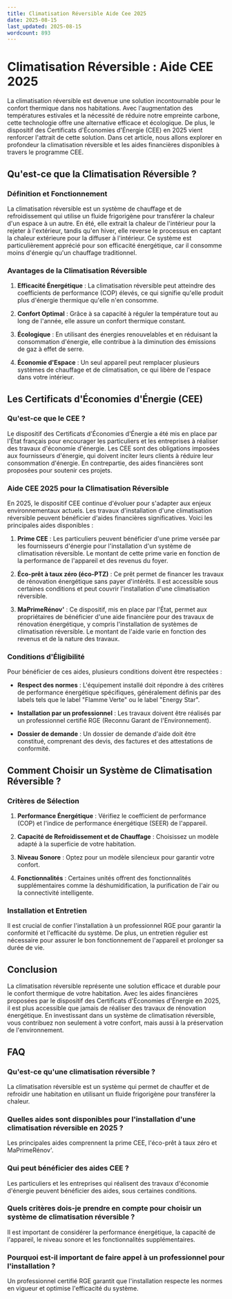 ```yaml
---
title: Climatisation Réversible Aide Cee 2025
date: 2025-08-15
last_updated: 2025-08-15
wordcount: 893
---
```


# Climatisation Réversible : Aide CEE 2025

La climatisation réversible est devenue une solution incontournable pour le confort thermique dans nos habitations. Avec l'augmentation des températures estivales et la nécessité de réduire notre empreinte carbone, cette technologie offre une alternative efficace et écologique. De plus, le dispositif des Certificats d'Économies d'Énergie (CEE) en 2025 vient renforcer l'attrait de cette solution. Dans cet article, nous allons explorer en profondeur la climatisation réversible et les aides financières disponibles à travers le programme CEE.

## Qu'est-ce que la Climatisation Réversible ?

### Définition et Fonctionnement

La climatisation réversible est un système de chauffage et de refroidissement qui utilise un fluide frigorigène pour transférer la chaleur d'un espace à un autre. En été, elle extrait la chaleur de l'intérieur pour la rejeter à l'extérieur, tandis qu'en hiver, elle reverse le processus en captant la chaleur extérieure pour la diffuser à l'intérieur. Ce système est particulièrement apprécié pour son efficacité énergétique, car il consomme moins d'énergie qu'un chauffage traditionnel.

### Avantages de la Climatisation Réversible

1. **Efficacité Énergétique** : La climatisation réversible peut atteindre des coefficients de performance (COP) élevés, ce qui signifie qu'elle produit plus d'énergie thermique qu'elle n'en consomme.
   
2. **Confort Optimal** : Grâce à sa capacité à réguler la température tout au long de l'année, elle assure un confort thermique constant.

3. **Écologique** : En utilisant des énergies renouvelables et en réduisant la consommation d'énergie, elle contribue à la diminution des émissions de gaz à effet de serre.

4. **Économie d'Espace** : Un seul appareil peut remplacer plusieurs systèmes de chauffage et de climatisation, ce qui libère de l'espace dans votre intérieur.

## Les Certificats d'Économies d'Énergie (CEE)

### Qu'est-ce que le CEE ?

Le dispositif des Certificats d'Économies d'Énergie a été mis en place par l'État français pour encourager les particuliers et les entreprises à réaliser des travaux d'économie d'énergie. Les CEE sont des obligations imposées aux fournisseurs d'énergie, qui doivent inciter leurs clients à réduire leur consommation d'énergie. En contrepartie, des aides financières sont proposées pour soutenir ces projets.

### Aide CEE 2025 pour la Climatisation Réversible

En 2025, le dispositif CEE continue d'évoluer pour s'adapter aux enjeux environnementaux actuels. Les travaux d'installation d'une climatisation réversible peuvent bénéficier d'aides financières significatives. Voici les principales aides disponibles :

1. **Prime CEE** : Les particuliers peuvent bénéficier d'une prime versée par les fournisseurs d'énergie pour l'installation d'un système de climatisation réversible. Le montant de cette prime varie en fonction de la performance de l'appareil et des revenus du foyer.

2. **Éco-prêt à taux zéro (éco-PTZ)** : Ce prêt permet de financer les travaux de rénovation énergétique sans payer d'intérêts. Il est accessible sous certaines conditions et peut couvrir l'installation d'une climatisation réversible.

3. **MaPrimeRénov'** : Ce dispositif, mis en place par l'État, permet aux propriétaires de bénéficier d'une aide financière pour des travaux de rénovation énergétique, y compris l'installation de systèmes de climatisation réversible. Le montant de l'aide varie en fonction des revenus et de la nature des travaux.

### Conditions d'Éligibilité

Pour bénéficier de ces aides, plusieurs conditions doivent être respectées :

- **Respect des normes** : L'équipement installé doit répondre à des critères de performance énergétique spécifiques, généralement définis par des labels tels que le label "Flamme Verte" ou le label "Energy Star".

- **Installation par un professionnel** : Les travaux doivent être réalisés par un professionnel certifié RGE (Reconnu Garant de l'Environnement).

- **Dossier de demande** : Un dossier de demande d'aide doit être constitué, comprenant des devis, des factures et des attestations de conformité.

## Comment Choisir un Système de Climatisation Réversible ?

### Critères de Sélection

1. **Performance Énergétique** : Vérifiez le coefficient de performance (COP) et l'indice de performance énergétique (SEER) de l'appareil.

2. **Capacité de Refroidissement et de Chauffage** : Choisissez un modèle adapté à la superficie de votre habitation.

3. **Niveau Sonore** : Optez pour un modèle silencieux pour garantir votre confort.

4. **Fonctionnalités** : Certaines unités offrent des fonctionnalités supplémentaires comme la déshumidification, la purification de l'air ou la connectivité intelligente.

### Installation et Entretien

Il est crucial de confier l'installation à un professionnel RGE pour garantir la conformité et l'efficacité du système. De plus, un entretien régulier est nécessaire pour assurer le bon fonctionnement de l'appareil et prolonger sa durée de vie.

## Conclusion

La climatisation réversible représente une solution efficace et durable pour le confort thermique de votre habitation. Avec les aides financières proposées par le dispositif des Certificats d'Économies d'Énergie en 2025, il est plus accessible que jamais de réaliser des travaux de rénovation énergétique. En investissant dans un système de climatisation réversible, vous contribuez non seulement à votre confort, mais aussi à la préservation de l'environnement.

## FAQ

### Qu'est-ce qu'une climatisation réversible ?

La climatisation réversible est un système qui permet de chauffer et de refroidir une habitation en utilisant un fluide frigorigène pour transférer la chaleur.

### Quelles aides sont disponibles pour l'installation d'une climatisation réversible en 2025 ?

Les principales aides comprennent la prime CEE, l'éco-prêt à taux zéro et MaPrimeRénov'.

### Qui peut bénéficier des aides CEE ?

Les particuliers et les entreprises qui réalisent des travaux d'économie d'énergie peuvent bénéficier des aides, sous certaines conditions.

### Quels critères dois-je prendre en compte pour choisir un système de climatisation réversible ?

Il est important de considérer la performance énergétique, la capacité de l'appareil, le niveau sonore et les fonctionnalités supplémentaires.

### Pourquoi est-il important de faire appel à un professionnel pour l'installation ?

Un professionnel certifié RGE garantit que l'installation respecte les normes en vigueur et optimise l'efficacité du système.